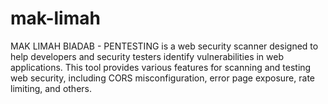 # mak-limah
MAK LIMAH BIADAB - PENTESTING is a web security scanner designed to help developers and security testers identify vulnerabilities in web applications. This tool provides various features for scanning and testing web security, including CORS misconfiguration, error page exposure, rate limiting, and others. 
